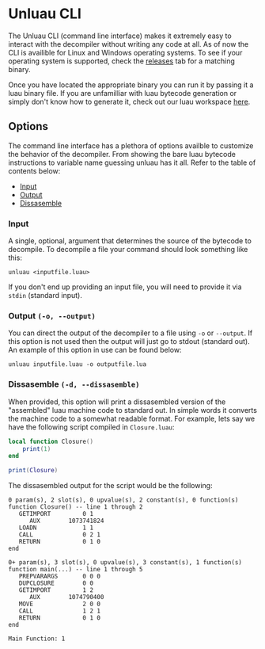 # Unluau CLI
The Unluau CLI (command line interface) makes it extremely easy to interact with the decompiler without writing any code at all. As of now the CLI is availible for Linux and Windows operating systems. To see if your operating system is supported, check the [releases](https://github.com/valencefun/unluau/tags) tab for a matching binary. 

Once you have located the appropriate binary you can run it by passing it a luau binary file. If you are unfamilliar with luau bytecode generation or simply don't know how to generate it, check out our luau workspace [here](https://github.com/valencefun/luau-workspace).

## Options
The command line interface has a plethora of options availble to customize the behavior of the decompiler. From showing the bare luau bytecode instructions to variable name guessing unluau has it all. Refer to the table of contents below:
* [Input](#input)
* [Output](#output--o---output)
* [Dissasemble](#dissasemble--d---dissasemble)

### Input
A single, optional, argument that determines the source of the bytecode to decompile. To decompile a file your command should look something like this:
```
unluau <inputfile.luau>
```
If you don't end up providing an input file, you will need to provide it via `stdin` (standard input).

### Output `(-o, --output)`
You can direct the output of the decompiler to a file using ``-o`` or `--output`. If this option is not used then the output will just go to stdout (standard out). An example of this option in use can be found below:
```
unluau inputfile.luau -o outputfile.lua
```

### Dissasemble `(-d, --dissasemble)`
When provided, this option will print a dissasembled version of the "assembled" luau machine code to standard out. In simple words it converts the machine code to a somewhat readable format. For example, lets say we have the following script compiled in `Closure.luau`:
```lua
local function Closure()
    print(1)
end

print(Closure)
```
The dissasembled output for the script would be the following:
```
0 param(s), 2 slot(s), 0 upvalue(s), 2 constant(s), 0 function(s)
function Closure() -- line 1 through 2
   GETIMPORT         0 1
      AUX        1073741824
   LOADN             1 1
   CALL              0 2 1
   RETURN            0 1 0
end

0+ param(s), 3 slot(s), 0 upvalue(s), 3 constant(s), 1 function(s)
function main(...) -- line 1 through 5
   PREPVARARGS       0 0 0
   DUPCLOSURE        0 0
   GETIMPORT         1 2
      AUX        1074790400
   MOVE              2 0 0
   CALL              1 2 1
   RETURN            0 1 0
end

Main Function: 1
```
